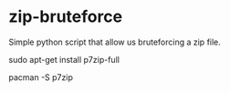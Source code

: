 # zip-bruteforce
Simple python script that allow us bruteforcing a zip file.





sudo apt-get install p7zip-full

pacman -S p7zip

